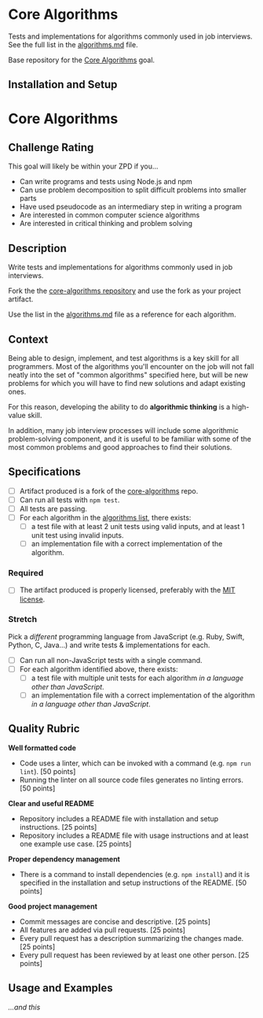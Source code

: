 # Core Algorithms

Tests and implementations for algorithms commonly used in job interviews. See the full list in the [algorithms.md](algorithms.md) file.

Base repository for the [Core Algorithms](https://github.com/GuildCrafts/web-development-js/issues/123) goal.

## Installation and Setup

# Core Algorithms

## Challenge Rating

This goal will likely be within your ZPD if you...

- Can write programs and tests using Node.js and npm
- Can use problem decomposition to split difficult problems into smaller parts
- Have used pseudocode as an  intermediary step in writing a program
- Are interested in common computer science algorithms
- Are interested in critical thinking and problem solving

## Description

Write tests and implementations for algorithms commonly used in job interviews.

Fork the the [core-algorithms repository][core-algorithms] and use the fork as your project artifact.

Use the list in the [algorithms.md][algorithms-list] file as a reference for each algorithm.

## Context

Being able to design, implement, and test algorithms is a key skill for all programmers. Most of the algorithms you'll encounter on the job will not fall neatly into the set of "common algorithms" specified here, but will be new problems for which you will have to find new solutions and adapt existing ones.

For this reason, developing the ability to do **algorithmic thinking** is a high-value skill.

In addition, many job interview processes will include some algorithmic problem-solving component, and it is useful to be familiar with some of the most common problems and good approaches to find their solutions.

## Specifications

- [ ] Artifact produced is a fork of the [core-algorithms][core-algorithms] repo.
- [ ] Can run all tests with `npm test`.
- [ ] All tests are passing.
- [ ] For each algorithm in the [algorithms list][algorithms-list], there exists:
  - [ ] a test file with at least 2 unit tests using valid inputs, and at least 1 unit test using invalid inputs.
  - [ ] an implementation file with a correct implementation of the algorithm.

### Required

- [ ] The artifact produced is properly licensed, preferably with the [MIT license][mit-license].

### Stretch

Pick a _different_ programming language from JavaScript (e.g. Ruby, Swift, Python, C, Java...) and write tests & implementations for each.

- [ ] Can run all non-JavaScript tests with a single command.
- [ ] For each algorithm identified above, there exists:
  - [ ] a test file with multiple unit tests for each algorithm  _in a language other than JavaScript_.
  - [ ] an implementation file with a correct implementation of the algorithm _in a language other than JavaScript_.

## Quality Rubric

**Well formatted code**
- Code uses a linter, which can be invoked with a command (e.g. `npm run lint`). [50 points]
- Running the linter on all source code files generates no linting errors. [50 points]

**Clear and useful README**
- Repository includes a README file with installation and setup instructions. [25 points]
- Repository includes a README file with usage instructions and at least one example use case. [25 points]

**Proper dependency management**
- There is a command to install dependencies (e.g. `npm install`) and it is specified in the installation and setup instructions of the README. [50 points]

**Good project management**
- Commit messages are concise and descriptive. [25 points]
- All features are added via pull requests. [25 points]
- Every pull request has a description summarizing the changes made. [25 points]
- Every pull request has been reviewed by at least one other person. [25 points]

[mit-license]: https://opensource.org/licenses/MIT
[core-algorithms]: https://github.com/GuildCrafts/core-algorithms
[algorithms-list]: https://github.com/GuildCrafts/core-algorithms/blob/master/algorithms.md
## Usage and Examples

_...and this_

